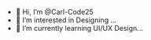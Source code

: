 - 👋 Hi, I’m @Carl-Code25
- 👀 I’m interested in Designing ...
- 🌱 I’m currently learning UI/UX Design...

<!---
Carl-Code25/Carl-Code25 is a ✨ special ✨ repository because its `README.md` (this file) appears on your GitHub profile.
You can click the Preview link to take a look at your changes.
--->

